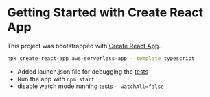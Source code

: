 # Getting Started with Create React App

This project was bootstrapped with [Create React App](https://github.com/facebook/create-react-app).
```bash
npx create-react-app aws-serverless-app --template typescript
```

* Added launch.json file for debugging the [tests](https://create-react-app.dev/docs/debugging-tests/) 
* Run the app with `npm start`
* disable watch mode running tests `--watchAll=false`


